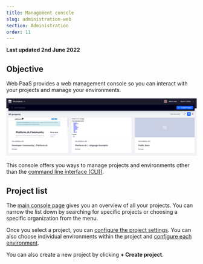 ```yaml
---
title: Management console
slug: administration-web
section: Administration
order: 11
---
```


**Last updated 2nd June 2022**


## Objective  

Web PaaS provides a web management console so you can interact with your projects and manage your environments.

![Overview of projects in the console](images/all-projects.png "0.5")

This console offers you ways to manage projects and environments other than the [command line interface (CLI))](../../development/cli/_index.md).

## Project list

The [main console page](https://console.platform.sh) gives you an overview of all your projects.
You can narrow the list down by searching for specific projects or choosing a specific organization from the menu.

Once you select a project, you can [configure the project settings](./configure-project.md).
You can also choose individual environments within the project and [configure each environment](./configure-environment.md).

You can also create a new project by clicking **+ Create project**.


